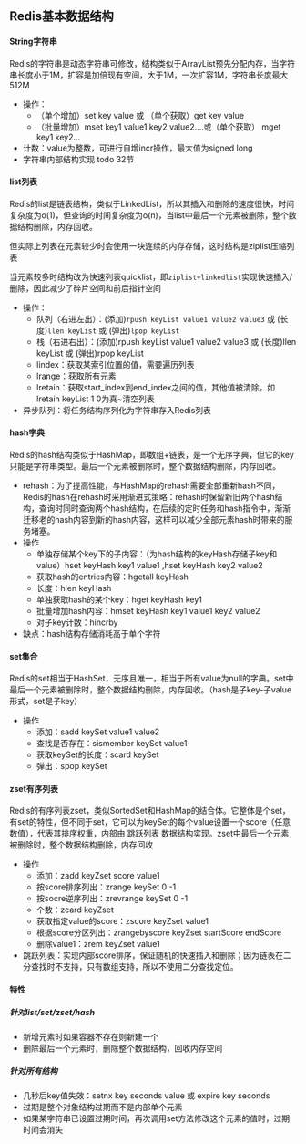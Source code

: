 ## Redis基本数据结构

#### String字符串

Redis的字符串是动态字符串可修改，结构类似于ArrayList预先分配内存，当字符串长度小于1M，扩容是加倍现有空间，大于1M，一次扩容1M，字符串长度最大512M

- 操作：
  - （单个增加）set key value 或 （单个获取）get key value 
  - （批量增加）mset key1 value1 key2 value2....或（单个获取） mget key1 key2...
- 计数：value为整数，可进行自增incr操作，最大值为signed long
- 字符串内部结构实现 todo 32节

#### list列表

Redis的list是链表结构，类似于LinkedList，所以其插入和删除的速度很快，时间复杂度为o(1)，但查询的时间复杂度为o(n)，当list中最后一个元素被删除，整个数据结构删除，内存回收。

但实际上列表在元素较少时会使用一块连续的内存存储，这时结构是ziplist压缩列表

当元素较多时结构改为快速列表quicklist，即`ziplist+linkedlist`实现快速插入/删除，因此减少了碎片空间和前后指针空间

- 操作：
  - 队列（右进左出）：(添加)`rpush keyList value1 value2 value3` 或 (长度)`llen keyList` 或 (弹出)`lpop keyList`
  - 栈（右进右出）：(添加)rpush keyList value1 value2 value3 或 (长度)llen keyList 或 (弹出)rpop keyList
  - lindex：获取某索引位置的值，需要遍历列表
  - lrange：获取所有元素
  - lretain：获取start_index到end_index之间的值，其他值被清除，如lretain keyList 1 0为真~清空列表
- 异步队列：将任务结构序列化为字符串存入Redis列表

#### hash字典

Redis的hash结构类似于HashMap，即数组+链表，是一个无序字典，但它的key只能是字符串类型。最后一个元素被删除时，整个数据结构删除，内存回收。

- rehash：为了提高性能，与HashMap的rehash需要全部重新hash不同，Redis的hash在rehash时采用渐进式策略：rehash时保留新旧两个hash结构，查询时同时查询两个hash结构，在后续的定时任务和hash指令中，渐渐迁移老的hash内容到新的hash内容，这样可以减少全部元素hash时带来的服务堵塞。
- 操作
  - 单独存储某个key下的子内容：（为hash结构的keyHash存储子key和value）hset keyHash key1 value1 ,hset keyHash key2 value2 
  - 获取hash的entries内容：hgetall keyHash
  - 长度：hlen keyHash
  - 单独获取hash的某个key：hget keyHash key1
  - 批量增加hash内容：hmset keyHash key1 value1 key2 value2 
  - 对子key计数：hincrby
- 缺点：hash结构存储消耗高于单个字符

#### set集合

Redis的set相当于HashSet，无序且唯一，相当于所有value为null的字典。set中最后一个元素被删除时，整个数据结构删除，内存回收。（hash是子key-子value形式，set是子key）

- 操作
  - 添加：sadd keySet value1 value2
  - 查找是否存在：sismember keySet value1
  - 获取keySet的长度：scard keySet
  - 弹出：spop keySet

#### zset有序列表

Redis的有序列表zset，类似SortedSet和HashMap的结合体。它整体是个set，有set的特性，但不同于set，它可以为keySet的每个value设置一个score（任意数值），代表其排序权重，内部由 跳跃列表 数据结构实现。zset中最后一个元素被删除时，整个数据结构删除，内存回收

- 操作
  - 添加：zadd keyZset score value1
  - 按score排序列出：zrange keySet 0 -1
  - 按socre逆序列出：zrevrange keySet 0 -1
  - 个数：zcard keyZset
  - 获取指定value的score：zscore keyZset value1
  - 根据score分区列出：zrangebyscore keyZset startScore endScore
  - 删除value1：zrem keyZset value1
- 跳跃列表：实现内部score排序，保证随机的快速插入和删除；因为链表在二分查找时不支持，只有数组支持，所以不使用二分查找定位。

#### 特性

##### 针对list/set/zset/hash

- 新增元素时如果容器不存在则新建一个
- 删除最后一个元素时，删除整个数据结构，回收内存空间

##### 针对所有结构

- 几秒后key值失效：setnx key seconds value 或 expire key seconds
- 过期是整个对象结构过期而不是内部单个元素
- 如果某字符串已设置过期时间，再次调用set方法修改这个元素的值时，过期时间会消失

